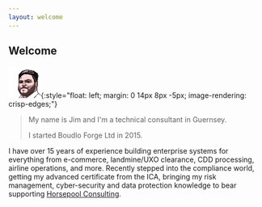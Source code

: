 ```yaml
---
layout: welcome
---
```


## Welcome

![Pixel Art Jim](/assets/images/pixel-jim.png){:style="float: left; margin: 0 14px 8px -5px; image-rendering: crisp-edges;"}

> My name is Jim and I'm a technical consultant in Guernsey.
>
> I started Boudlo Forge Ltd in 2015. 

I have over 15 years of experience building enterprise systems for everything from e-commerce, landmine/UXO clearance, CDD processing, airline operations, and more. Recently stepped into the compliance world, getting my advanced certificate from the ICA, bringing my risk management, cyber-security and data protection knowledge to bear supporting <a href="https://horsepool.gg" target="_blank">Horsepool Consulting</a>.